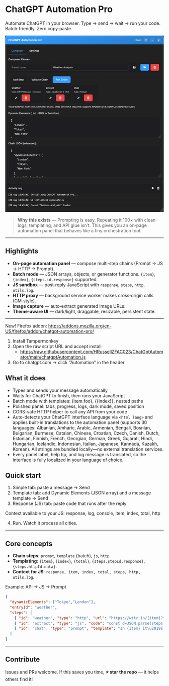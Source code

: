 # ChatGPT Automation Pro

Automate ChatGPT in your browser. Type → send → wait → run your code. Batch‑friendly. Zero copy‑paste.

![alt text](image.png)

> **Why this exists** — Prompting is easy. Repeating it 100× with clean logs, templating, and API glue isn’t. This gives you an on‑page automation panel that behaves like a tiny orchestration tool.

---

## Highlights

* **On‑page automation panel** — compose multi‑step chains (Prompt → JS → HTTP → Prompt).
* **Batch mode** — JSON arrays, objects, or generator functions. `{item}`, `{index}`, `{steps.id.response}` supported.
* **JS sandbox** — post‑reply JavaScript with `response`, `steps`, `http`, `utils.log`.
* **HTTP proxy** — background service worker makes cross‑origin calls (GM‑style).
* **Image capture** — auto‑extract generated image URLs.
* **Theme‑aware UI** — dark/light, draggable, resizable, persistent state.

---

New! Firefox addon:
https://addons.mozilla.org/en-US/firefox/addon/chatgpt-automation-pro/

1) Install Tampermonkey
2) Open the raw script URL and accept install:
   - https://raw.githubusercontent.com/HRussellZFAC023/ChatGptAutomator/main/chatgptAutomation.js
3) Go to chatgpt.com → click “Automation” in the header

## What it does
- Types and sends your message automatically
- Waits for ChatGPT to finish, then runs your JavaScript
- Batch mode with templates: {item.foo}, {{index}}, nested paths
- Polished panel: tabs, progress, logs, dark mode, saved position
- CORS-safe HTTP helper to call any API from your code
- Auto-detects your ChatGPT interface language via `<html lang>` and applies built-in translations to the automation panel (supports 30 languages: Albanian, Amharic, Arabic, Armenian, Bengali, Bosnian, Bulgarian, Burmese, Catalan, Chinese, Croatian, Czech, Danish, Dutch, Estonian, Finnish, French, Georgian, German, Greek, Gujarati, Hindi, Hungarian, Icelandic, Indonesian, Italian, Japanese, Kannada, Kazakh, Korean). All strings are bundled locally—no external translation services.
- Every panel label, help tip, and log message is translated, so the interface is fully localized in your language of choice.

## Quick start
1) Simple tab: paste a message → Send
2) Template tab: add Dynamic Elements (JSON array) and a message template → Send
3) Response (JS) tab: paste code that runs after the reply

Context available to your JS: response, log, console, item, index, total, http

4. Run. Watch it process all cities.

---

## Core concepts

* **Chain steps**: `prompt`, `template` (batch), `js`, `http`.
* **Templating**: `{item}`, `{index}`, `{total}`, `{steps.stepId.response}`, `{steps.httpId.data}`.
* **Context for JS**: `response, item, index, total, steps, http, utils.log`.

Example: API → JS → Prompt

```json
{
  "dynamicElements": ["Tokyo","London"],
  "entryId": "weather",
  "steps": [
    { "id": "weather", "type": "http", "url": "https://wttr.in/{item}?format=j1", "method": "GET", "next": "extract" },
    { "id": "extract", "type": "js", "code": "const d=JSON.parse(steps.weather.rawText); return d.current_condition[0].temp_C + '°C';", "next": "chat" },
    { "id": "chat", "type": "prompt", "template": "In {item} it\u2019s {steps.extract.response}. What should I wear?" }
  ]
}
```

---

## Contribute

Issues and PRs welcome. If this saves you time, **⭐️ star the repo** — it helps others find it!

